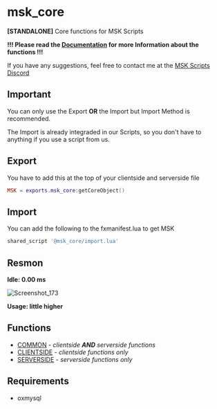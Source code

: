 # msk_core
**[STANDALONE]** Core functions for MSK Scripts

**!!! Please read the [Documentation](https://docu.msk-scripts.de/msk-core/installation) for more Information about the functions !!!**

If you have any suggestions, feel free to contact me at the [MSK Scripts Discord](https://discord.gg/5hHSBRHvJE)

## Important
You can only use the Export **OR** the Import but Import Method is recommended.

The Import is already integraded in our Scripts, so you don't have to anything if you use a script from us.

## Export
You have to add this at the top of your clientside and serverside file
```lua
MSK = exports.msk_core:getCoreObject()
```

## Import
You can add the following to the fxmanifest.lua to get MSK
```lua
shared_script '@msk_core/import.lua'
```

## Resmon
**Idle: 0.00 ms**

![Screenshot_173](https://user-images.githubusercontent.com/49867381/205465609-26f96507-e080-4fb0-b450-4dc44e64203d.png)

**Usage: little higher**

## Functions
* [COMMON](https://github.com/MSK-Scripts/msk_core/wiki/Common) - *clientside **AND** serverside functions*
* [CLIENTSIDE](https://github.com/MSK-Scripts/msk_core/wiki/Clientside) - *clientside functions only*
* [SERVERSIDE](https://github.com/MSK-Scripts/msk_core/wiki/Serverside) - *serverside functions only*

## Requirements
* oxmysql
